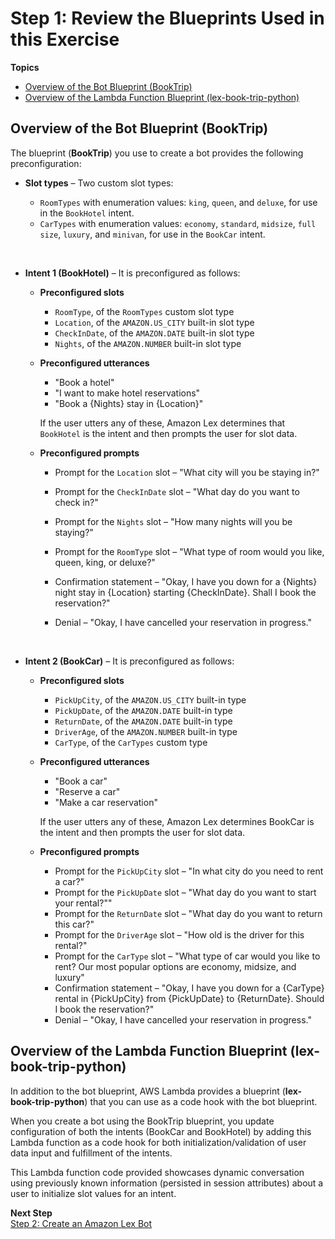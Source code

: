 # Step 1: Review the Blueprints Used in this Exercise

**Topics**
+ [Overview of the Bot Blueprint \(BookTrip\)](#ex-book-trip-bp-summary-bot)
+ [Overview of the Lambda Function Blueprint \(lex\-book\-trip\-python\)](#ex-book-trip-summary-lambda)

## Overview of the Bot Blueprint \(BookTrip\)<a name="ex-book-trip-bp-summary-bot"></a>

The blueprint \(**BookTrip**\) you use to create a bot provides the following preconfiguration:
+ **Slot types** – Two custom slot types:
  +  `RoomTypes` with enumeration values: `king`, `queen`, and `deluxe`, for use in the `BookHotel` intent\.
  +  `CarTypes` with enumeration values: `economy`, `standard`, `midsize`, `full size`, `luxury`, and `minivan`, for use in the `BookCar` intent\.

     
+ **Intent 1 \(BookHotel\)** – It is preconfigured as follows:
  + **Preconfigured slots** 
    + `RoomType`, of the `RoomTypes` custom slot type
    + `Location`, of the `AMAZON.US_CITY` built\-in slot type
    + `CheckInDate`, of the `AMAZON.DATE` built\-in slot type
    + `Nights`, of the `AMAZON.NUMBER` built\-in slot type
  + **Preconfigured utterances** 
    + "Book a hotel"
    + "I want to make hotel reservations" 
    + "Book a \{Nights\} stay in \{Location\}"

    If the user utters any of these, Amazon Lex determines that `BookHotel` is the intent and then prompts the user for slot data\.
  + **Preconfigured prompts** 
    + Prompt for the `Location` slot – "What city will you be staying in?"
    + Prompt for the `CheckInDate` slot – "What day do you want to check in?"
    + Prompt for the `Nights` slot – "How many nights will you be staying?" 
    + Prompt for the `RoomType` slot – "What type of room would you like, queen, king, or deluxe?" 
    + Confirmation statement – "Okay, I have you down for a \{Nights\} night stay in \{Location\} starting \{CheckInDate\}\. Shall I book the reservation?" 
    + Denial – "Okay, I have cancelled your reservation in progress\."

       
+ **Intent 2 \(BookCar\)** – It is preconfigured as follows:
  + **Preconfigured slots** 
    + `PickUpCity`, of the `AMAZON.US_CITY` built\-in type
    + `PickUpDate`, of the `AMAZON.DATE` built\-in type
    + `ReturnDate`, of the `AMAZON.DATE` built\-in type
    + `DriverAge`, of the `AMAZON.NUMBER` built\-in type
    + `CarType`, of the `CarTypes` custom type
  + **Preconfigured utterances** 
    + "Book a car"
    + "Reserve a car" 
    + "Make a car reservation"

    If the user utters any of these, Amazon Lex determines BookCar is the intent and then prompts the user for slot data\.
  + **Preconfigured prompts**
    + Prompt for the `PickUpCity` slot – "In what city do you need to rent a car?"
    + Prompt for the `PickUpDate` slot – "What day do you want to start your rental?""
    + Prompt for the `ReturnDate` slot – "What day do you want to return this car?"
    + Prompt for the `DriverAge` slot – "How old is the driver for this rental?"
    + Prompt for the `CarType` slot – "What type of car would you like to rent? Our most popular options are economy, midsize, and luxury"
    + Confirmation statement – "Okay, I have you down for a \{CarType\} rental in \{PickUpCity\} from \{PickUpDate\} to \{ReturnDate\}\. Should I book the reservation?" 
    + Denial – "Okay, I have cancelled your reservation in progress\."

## Overview of the Lambda Function Blueprint \(lex\-book\-trip\-python\)<a name="ex-book-trip-summary-lambda"></a>

In addition to the bot blueprint, AWS Lambda provides a blueprint \(**lex\-book\-trip\-python**\) that you can use as a code hook with the bot blueprint\.

When you create a bot using the BookTrip blueprint, you update configuration of both the intents \(BookCar and BookHotel\) by adding this Lambda function as a code hook for both initialization/validation of user data input and fulfillment of the intents\.

This Lambda function code provided showcases dynamic conversation using previously known information \(persisted in session attributes\) about a user to initialize slot values for an intent\.

**Next Step**  
[Step 2: Create an Amazon Lex Bot](ex3-step2.md)
